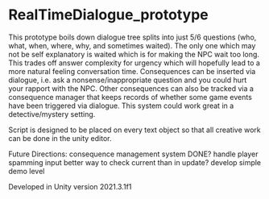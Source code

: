 # RealTimeDialogue_prototype

This prototype boils down dialogue tree splits into just 5/6 questions (who, what, when, where, why, and sometimes waited). The only one which may not be self explanatory is waited which is for making the NPC wait too long. This trades off answer complexity for urgency which will hopefully lead to a more natural feeling conversation time. Consequences can be inserted via dialogue, i.e. ask a nonsense/inappropriate question and you could hurt your rapport with the NPC. Other consequences can also be tracked via a consequence manager that keeps records of whether some game events have been triggered via dialogue. This system could work great in a detective/mystery setting.


Script is designed to be placed on every text object so that all creative work can be done in the unity editor.


Future Directions:
consequence management system DONE?
handle player spamming input
better way to check current than in update?
develop simple demo level


Developed in Unity version 2021.3.1f1
